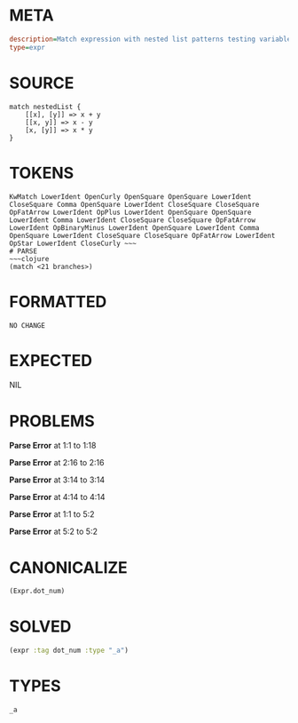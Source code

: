 # META
~~~ini
description=Match expression with nested list patterns testing variable scoping
type=expr
~~~
# SOURCE
~~~roc
match nestedList {
    [[x], [y]] => x + y
    [[x, y]] => x - y  
    [x, [y]] => x * y
}
~~~
# TOKENS
~~~text
KwMatch LowerIdent OpenCurly OpenSquare OpenSquare LowerIdent CloseSquare Comma OpenSquare LowerIdent CloseSquare CloseSquare OpFatArrow LowerIdent OpPlus LowerIdent OpenSquare OpenSquare LowerIdent Comma LowerIdent CloseSquare CloseSquare OpFatArrow LowerIdent OpBinaryMinus LowerIdent OpenSquare LowerIdent Comma OpenSquare LowerIdent CloseSquare CloseSquare OpFatArrow LowerIdent OpStar LowerIdent CloseCurly ~~~
# PARSE
~~~clojure
(match <21 branches>)
~~~
# FORMATTED
~~~roc
NO CHANGE
~~~
# EXPECTED
NIL
# PROBLEMS
**Parse Error**
at 1:1 to 1:18

**Parse Error**
at 2:16 to 2:16

**Parse Error**
at 3:14 to 3:14

**Parse Error**
at 4:14 to 4:14

**Parse Error**
at 1:1 to 5:2

**Parse Error**
at 5:2 to 5:2

# CANONICALIZE
~~~clojure
(Expr.dot_num)
~~~
# SOLVED
~~~clojure
(expr :tag dot_num :type "_a")
~~~
# TYPES
~~~roc
_a
~~~
